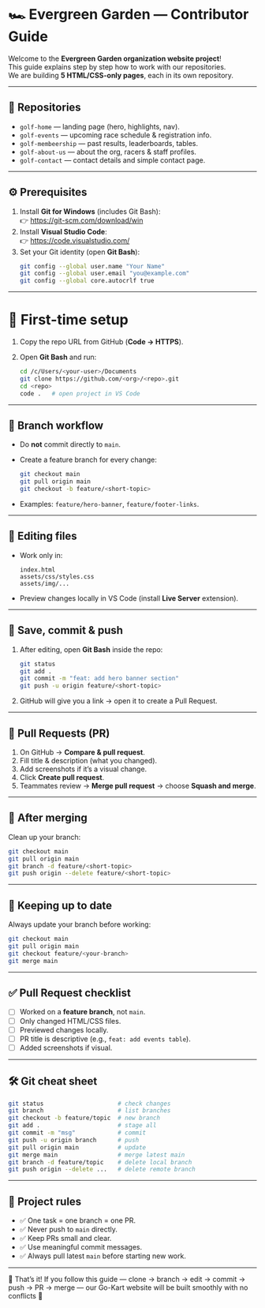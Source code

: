 # 🏎️ Evergreen Garden — Contributor Guide

Welcome to the **Evergreen Garden organization website project**!  
This guide explains step by step how to work with our repositories.  
We are building **5 HTML/CSS-only pages**, each in its own repository.

---

## 📂 Repositories
- `golf-home` — landing page (hero, highlights, nav).  
- `golf-events` — upcoming race schedule & registration info.  
- `golf-membeership` — past results, leaderboards, tables.  
- `golf-about-us` — about the org, racers & staff profiles.  
- `golf-contact` — contact details and simple contact page.  

---

## ⚙️ Prerequisites
1. Install **Git for Windows** (includes Git Bash):  
   👉 https://git-scm.com/download/win  
2. Install **Visual Studio Code**:  
   👉 https://code.visualstudio.com/  
3. Set your Git identity (open **Git Bash**):
   ```bash
   git config --global user.name "Your Name"
   git config --global user.email "you@example.com"
   git config --global core.autocrlf true

---

# 🚀 First-time setup

1. Copy the repo URL from GitHub (**Code → HTTPS**).
2. Open **Git Bash** and run:

   ```bash
   cd /c/Users/<your-user>/Documents
   git clone https://github.com/<org>/<repo>.git
   cd <repo>
   code .   # open project in VS Code
   ```

---

## 🌿 Branch workflow

* Do **not** commit directly to `main`.
* Create a feature branch for every change:

  ```bash
  git checkout main
  git pull origin main
  git checkout -b feature/<short-topic>
  ```
* Examples: `feature/hero-banner`, `feature/footer-links`.

---

## 📝 Editing files

* Work only in:

  ```
  index.html
  assets/css/styles.css
  assets/img/...
  ```
* Preview changes locally in VS Code (install **Live Server** extension).

---

## 💾 Save, commit & push

1. After editing, open **Git Bash** inside the repo:

   ```bash
   git status
   git add .
   git commit -m "feat: add hero banner section"
   git push -u origin feature/<short-topic>
   ```
2. GitHub will give you a link → open it to create a Pull Request.

---

## 🔀 Pull Requests (PR)

1. On GitHub → **Compare & pull request**.
2. Fill title & description (what you changed).
3. Add screenshots if it’s a visual change.
4. Click **Create pull request**.
5. Teammates review → **Merge pull request** → choose **Squash and merge**.

---

## 🧹 After merging

Clean up your branch:

```bash
git checkout main
git pull origin main
git branch -d feature/<short-topic>
git push origin --delete feature/<short-topic>
```

---

## 🔄 Keeping up to date

Always update your branch before working:

```bash
git checkout main
git pull origin main
git checkout feature/<your-branch>
git merge main
```

---

## ✅ Pull Request checklist

* [ ] Worked on a **feature branch**, not `main`.
* [ ] Only changed HTML/CSS files.
* [ ] Previewed changes locally.
* [ ] PR title is descriptive (e.g., `feat: add events table`).
* [ ] Added screenshots if visual.

---

## 🛠️ Git cheat sheet

```bash
git status                     # check changes
git branch                     # list branches
git checkout -b feature/topic  # new branch
git add .                      # stage all
git commit -m "msg"            # commit
git push -u origin branch      # push
git pull origin main           # update
git merge main                 # merge latest main
git branch -d feature/topic    # delete local branch
git push origin --delete ...   # delete remote branch
```

---

## 📌 Project rules

* ✅ One task = one branch = one PR.
* ✅ Never push to `main` directly.
* ✅ Keep PRs small and clear.
* ✅ Use meaningful commit messages.
* ✅ Always pull latest `main` before starting new work.

---

👏 That’s it! If you follow this guide — clone → branch → edit → commit → push → PR → merge —
our Go-Kart website will be built smoothly with no conflicts 🚦

